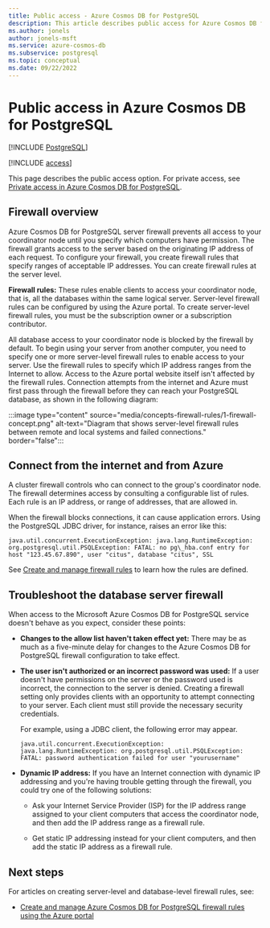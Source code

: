 ```yaml
---
title: Public access - Azure Cosmos DB for PostgreSQL
description: This article describes public access for Azure Cosmos DB for PostgreSQL.
ms.author: jonels
author: jonels-msft
ms.service: azure-cosmos-db
ms.subservice: postgresql
ms.topic: conceptual
ms.date: 09/22/2022
---
```


# Public access in Azure Cosmos DB for PostgreSQL

[!INCLUDE [PostgreSQL](../includes/appliesto-postgresql.md)]

[!INCLUDE [access](includes/access.md)]

This page describes the public access option. For private access, see
[Private access in Azure Cosmos DB for PostgreSQL](concepts-private-access.md).

## Firewall overview

Azure Cosmos DB for PostgreSQL server firewall prevents all access to your coordinator node until you specify which computers have permission. The firewall grants access to the server based on the originating IP address of each request.
To configure your firewall, you create firewall rules that specify ranges of acceptable IP addresses. You can create firewall rules at the server level.

**Firewall rules:** These rules enable clients to access your coordinator node, that is, all the databases within the same logical server. Server-level firewall rules can be configured by using the Azure portal. To create server-level firewall rules, you must be the subscription owner or a subscription contributor.

All database access to your coordinator node is blocked by the firewall by default. To begin using your server from another computer, you need to specify one or more server-level firewall rules to enable access to your server. Use the firewall rules to specify which IP address ranges from the Internet to allow. Access to the Azure portal website itself isn't affected by the firewall rules.
Connection attempts from the internet and Azure must first pass through the firewall before they can reach your PostgreSQL database, as shown in the following diagram:

:::image type="content" source="media/concepts-firewall-rules/1-firewall-concept.png" alt-text="Diagram that shows server-level firewall rules between remote and local systems and failed connections." border="false":::

## Connect from the internet and from Azure

A cluster firewall controls who can connect to the group's coordinator node. The firewall determines access by consulting a configurable list of rules. Each rule is an IP address, or range of addresses, that are allowed in.

When the firewall blocks connections, it can cause application errors. Using the PostgreSQL JDBC driver, for instance, raises an error like this:

`java.util.concurrent.ExecutionException: java.lang.RuntimeException: org.postgresql.util.PSQLException: FATAL: no pg\_hba.conf entry for host "123.45.67.890", user "citus", database "citus", SSL`

See [Create and manage firewall rules](howto-manage-firewall-using-portal.md) to learn how the rules are defined.

## Troubleshoot the database server firewall
When access to the Microsoft Azure Cosmos DB for PostgreSQL service doesn't behave as you expect, consider these points:

* **Changes to the allow list haven't taken effect yet:** There may be as much as a five-minute delay for changes to the Azure Cosmos DB for PostgreSQL firewall configuration to take effect.

* **The user isn't authorized or an incorrect password was used:** If a user doesn't have permissions on the server or the password used is incorrect, the connection to the server is denied. Creating a firewall setting only provides clients with an opportunity to attempt connecting to your server. Each client must still provide the necessary security credentials.

  For example, using a JDBC client, the following error may appear.
  
  `java.util.concurrent.ExecutionException: java.lang.RuntimeException: org.postgresql.util.PSQLException: FATAL: password authentication failed for user "yourusername"`

* **Dynamic IP address:** If you have an Internet connection with dynamic IP addressing and you're having trouble getting through the firewall, you could try one of the following solutions:

  * Ask your Internet Service Provider (ISP) for the IP address range assigned to your client computers that access the coordinator node, and then add the IP address range as a firewall rule.

  * Get static IP addressing instead for your client computers, and then add the static IP address as a firewall rule.

## Next steps
For articles on creating server-level and database-level firewall rules, see:
* [Create and manage Azure Cosmos DB for PostgreSQL firewall rules using the Azure portal](howto-manage-firewall-using-portal.md)
